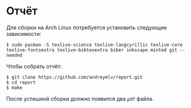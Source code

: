 # Отчёт

Для сборки на Arch Linux потребуется установить следующие зависимости:

```console
$ sudo pacman -S texlive-science texlive-langcyrillic texlive-core texlive-fontsextra texlive-bibtexextra biber inkscape minted git --needed
```

Чтобы собрать отчёт:

```console
$ git clone https://github.com/andreymlv/report.git
$ cd report
$ make
```

После успешной сборки должно появится два `pdf` файла.

